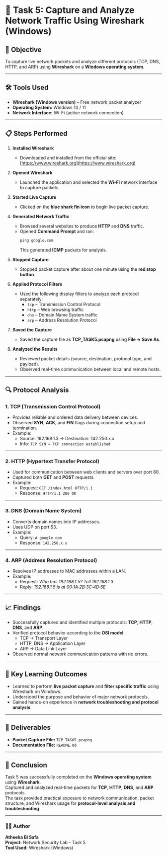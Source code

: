 # 🧩 Task 5: Capture and Analyze Network Traffic Using Wireshark (Windows)

## 🎯 Objective
To capture live network packets and analyze different protocols (TCP, DNS, HTTP, and ARP) using **Wireshark** on a **Windows operating system**.

---

## 🛠️ Tools Used
- **Wireshark (Windows version)** – Free network packet analyzer  
- **Operating System:** Windows 10 / 11  
- **Network Interface:** Wi-Fi (active network connection)

---

## 📋 Steps Performed

1. **Installed Wireshark**
   - Downloaded and installed from the official site: [https://www.wireshark.org](https://www.wireshark.org)

2. **Opened Wireshark**
   - Launched the application and selected the **Wi-Fi** network interface to capture packets.

3. **Started Live Capture**
   - Clicked on the **blue shark fin icon** to begin live packet capture.

4. **Generated Network Traffic**
   - Browsed several websites to produce **HTTP** and **DNS** traffic.
   - Opened **Command Prompt** and ran:
     ```cmd
     ping google.com
     ```
     This generated **ICMP** packets for analysis.

5. **Stopped Capture**
   - Stopped packet capture after about one minute using the **red stop button**.

6. **Applied Protocol Filters**
   - Used the following display filters to analyze each protocol separately:
     - `tcp` – Transmission Control Protocol
     - `http` – Web browsing traffic
     - `dns` – Domain Name System traffic
     - `arp` – Address Resolution Protocol

7. **Saved the Capture**
   - Saved the capture file as **TCP_TASK5.pcapng** using **File → Save As**.

8. **Analyzed the Results**
   - Reviewed packet details (source, destination, protocol type, and payload).
   - Observed real-time communication between local and remote hosts.

---

## 🔍 Protocol Analysis

### **1. TCP (Transmission Control Protocol)**
- Provides reliable and ordered data delivery between devices.
- Observed **SYN**, **ACK**, and **FIN** flags during connection setup and termination.
- Example:
  - Source: 192.168.1.3 → Destination: 142.250.x.x  
  - Info: `TCP SYN → TCP connection established`

---

### **2. HTTP (Hypertext Transfer Protocol)**
- Used for communication between web clients and servers over port 80.
- Captured both **GET** and **POST** requests.
- Example:
  - Request: `GET /index.html HTTP/1.1`
  - Response: `HTTP/1.1 200 OK`

---

### **3. DNS (Domain Name System)**
- Converts domain names into IP addresses.
- Uses UDP on port 53.
- Example:
  - Query: `A google.com`
  - Response: `142.250.x.x`

---

### **4. ARP (Address Resolution Protocol)**
- Resolves IP addresses to MAC addresses within a LAN.
- Example:
  - Request: *Who has 192.168.1.5? Tell 192.168.1.3*  
  - Reply: *192.168.1.5 is at 00:1A:2B:3C:4D:5E*

---

## 📈 Findings

- Successfully captured and identified multiple protocols: **TCP**, **HTTP**, **DNS**, and **ARP**.
- Verified protocol behavior according to the **OSI model**:
  - TCP → Transport Layer  
  - HTTP, DNS → Application Layer  
  - ARP → Data Link Layer  
- Observed normal network communication patterns with no errors.

---

## 🧠 Key Learning Outcomes

- Learned to perform **live packet capture** and **filter specific traffic** using Wireshark on Windows.
- Understood the purpose and behavior of major network protocols.
- Gained hands-on experience in **network troubleshooting and protocol analysis**.

---

## 💾 Deliverables

- **Packet Capture File:** `TCP_TASK5.pcapng`  
- **Documentation File:** `README.md`

---

## 🧾 Conclusion
Task 5 was successfully completed on the **Windows operating system** using **Wireshark**.  
Captured and analyzed real-time packets for **TCP**, **HTTP**, **DNS**, and **ARP** protocols.  
The task provided practical exposure to network communication, packet structure, and Wireshark usage for **protocol-level analysis and troubleshooting**.

---

### 👩‍💻 Author
**Atheeka Bi Safa**  
**Project:** Network Security Lab – Task 5  
**Tool Used:** Wireshark (Windows)
